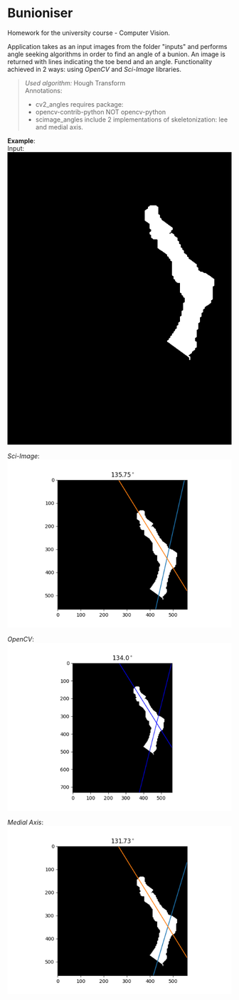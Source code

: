 # Bunioniser
Homework for the university course - Computer Vision.

Application takes as an input images from the folder "inputs" and performs angle seeking algorithms in order to find an angle of a bunion. 
An image is returned with lines indicating the toe bend and an angle. 
Functionality achieved in 2 ways: using *OpenCV* and *Sci-Image* libraries.

> *Used algorithm:* Hough Transform\
>  Annotations:
> - cv2_angles requires package:
> - opencv-contrib-python NOT opencv-python
> - scimage_angles include 2 implementations of skeletonization: lee and medial axis.

**Example**:\
Input:\
![drawing](https://github.com/mateuszGorczany/Bunioniser/blob/main/input/img_0007_mask_Unet_toe.png)

*Sci-Image*:\
![drawing](https://github.com/mateuszGorczany/Bunioniser/blob/main/homework_results/img_0007_mask_Unet_toe.png)

*OpenCV*:\
![drawing](https://github.com/mateuszGorczany/Bunioniser/blob/main/homework_results_cv2/img_0007_mask_Unet_toe.png)

*Medial Axis*:\
![drawing](https://github.com/mateuszGorczany/Bunioniser/blob/main/homework_results_medial_axis/img_0007_mask_Unet_toe.png)


